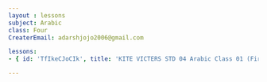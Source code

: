 ```yaml
--- 
layout : lessons 
subject: Arabic
class: Four
CreaterEmail: adarshjojo2006@gmail.com

lessons: 
- { id: 'TfIkeCJoCIk', title: 'KITE VICTERS STD 04 Arabic Class 01 (First Bell-ഫസ്റ്റ് ബെല്‍)' }

--- 
```

